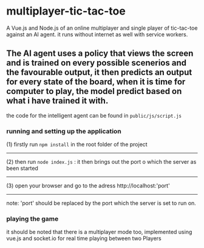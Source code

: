 # multiplayer-tic-tac-toe
A Vue.js and Node.js of an online multiplayer and single player of tic-tac-toe against an AI agent. it runs without internet as well with service workers.
## The AI agent uses a policy that views the screen and is trained on every possible scenerios and the favourable output, it then predicts an output for every state of the board, when it is time for computer to play, the model predict based on what i have trained it with.

the code for the intelligent agent can be found in `public/js/script.js`

### running and setting up the application
(1) firstly run `npm install` in the root folder of the project<hr/>
(2) then run `node index.js` : it then brings out the port o which the server as been started <hr/>
(3) open your browser and go to the adress http://localhost:'port' <hr/>
note: 'port' should be replaced by the port which the server is set to run on.

### playing the game
it should be noted that there is a multiplayer mode too, implemented using vue.js and socket.io for real time playing between two Players
